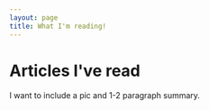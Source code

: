 ```yaml
---
layout: page
title: What I'm reading!
---
```


# Articles I've read

I want to include a pic and 1-2 paragraph summary.
